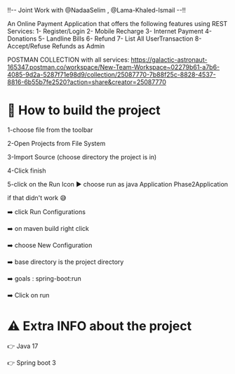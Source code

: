 
!!-- Joint Work with @NadaaSelim , @Lama-Khaled-Ismail --!!

An Online Payment Application that offers the following features using REST Services:
1- Register/Login
2- Mobile Recharge 
3- Internet Payment
4- Donations
5- Landline Bills
6- Refund
7- List All UserTransaction
8- Accept/Refuse Refunds as Admin

POSTMAN COLLECTION with all services: https://galactic-astronaut-165347.postman.co/workspace/New-Team-Workspace~02279b61-a7b6-4085-9d2a-5287f71e98d9/collection/25087770-7b88f25c-8828-4537-8816-6b55b7fe2520?action=share&creator=25087770

# :red_circle: How to build the project
1-choose file from the toolbar

2-Open Projects from File System

3-Import Source (choose directory the project is in)

4-Click finish

5-click on the Run Icon :arrow_forward: choose run as java Application Phase2Application  

if that didn't work  :sweat_smile:

:arrow_right: click Run Configurations

:arrow_right: on maven build right click 
                    
:arrow_right: choose New Configuration
                    
:arrow_right: base directory is the project directory
                    
:arrow_right: goals : spring-boot:run
                    
:arrow_right: Click on run

# :warning: Extra INFO about the project

:point_right: Java 17

:point_right: Spring boot 3

